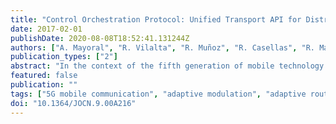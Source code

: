 ```yaml
---
title: "Control Orchestration Protocol: Unified Transport API for Distributed Cloud and Network Orchestration"
date: 2017-02-01
publishDate: 2020-08-08T18:52:41.131244Z
authors: ["A. Mayoral", "R. Vilalta", "R. Muñoz", "R. Casellas", "R. Martínez", "M. S. Moreolo", "J. M. Fabrega", "A. Aguado", "S. Yan", "D. Simeonidou", "J. M. Gran", "V. López", "P. Kaczmarek", "R. Szwedowski", "T. Szyrkowiec", "A. Autenrieth", "N. Yoshikane", "T. Tsuritani", "I. Morita", "M. Shiraiwa", "N. Wada", "M. Nishihara", "T. Tanaka", "T. Takahara", "J. C. Rasmussen", "Y. Yoshida", "K. i Kitayama"]
publication_types: ["2"]
abstract: "In the context of the fifth generation of mobile technology (5G), multiple technologies will converge into a unified end-to-end system. For this purpose, software defined networking (SDN) is proposed, as the control paradigm will integrate all network segments and heterogeneous optical and wireless network technologies together with massive storage and computing infrastructures. The control orchestration protocol is presented as a unified transport application programming interface solution for joint cloud/network orchestration, allowing interworking of heterogeneous control planes to provide provisioning and recovery of quality of service (QoS)-aware end-to-end services. End-to-end QoS is guaranteed by provisioning and restoration schemes, which are proposed for optical circuit/packet switching restoration by means of signal monitoring and adaptive modulation and adaptive route control, respectively. The proposed solution is experimentally demonstrated in an international multi-partner test bed, which consists of a multi-domain transport network comprising optical circuit switching and optical packet switching domains controlled by SDN/OpenFlow and Generalized Multiprotocol Label Switching (GMPLS) control planes and a distributed cloud infrastructure. The results show the dynamic provisioning of IT and network resources and recovery capabilities of the architecture."
featured: false
publication: ""
tags: ["5G mobile communication", "adaptive modulation", "adaptive route control", "application program interfaces", "Cloud computing", "computing infrastructures", "control orchestration protocol", "Control orchestration protocol", "distributed cloud orchestration", "dynamic provisioning", "end-to-end QoS", "fifth generation mobile technology", "generalized multiprotocol label switching control planes", "heterogeneous control planes", "heterogeneous optical network technology", "international multipartner test bed", "joint cloud-network orchestration", "multidomain transport network", "multiprotocol label switching", "network recovery capability", "network resources", "Network topology", "OpenFlow control planes", "optical circuit switching", "optical circuit switching domains", "optical circuit-packet switching restoration", "Optical fiber networks", "optical fibre networks", "optical modulation", "optical packet switching", "optical packet switching domains", "optical switches", "Orchestration", "Protocols", "quality of service", "quality-of-service-aware end-to-end services", "routing protocols", "SDN", "signal monitoring", "software defined networking", "Software defined networking (SDN)", "storage infrastructures", "Topology", "unified end-to-end system", "unified transport API", "unified transport application programming interface", "wireless network technology"]
doi: "10.1364/JOCN.9.00A216"
---
```


